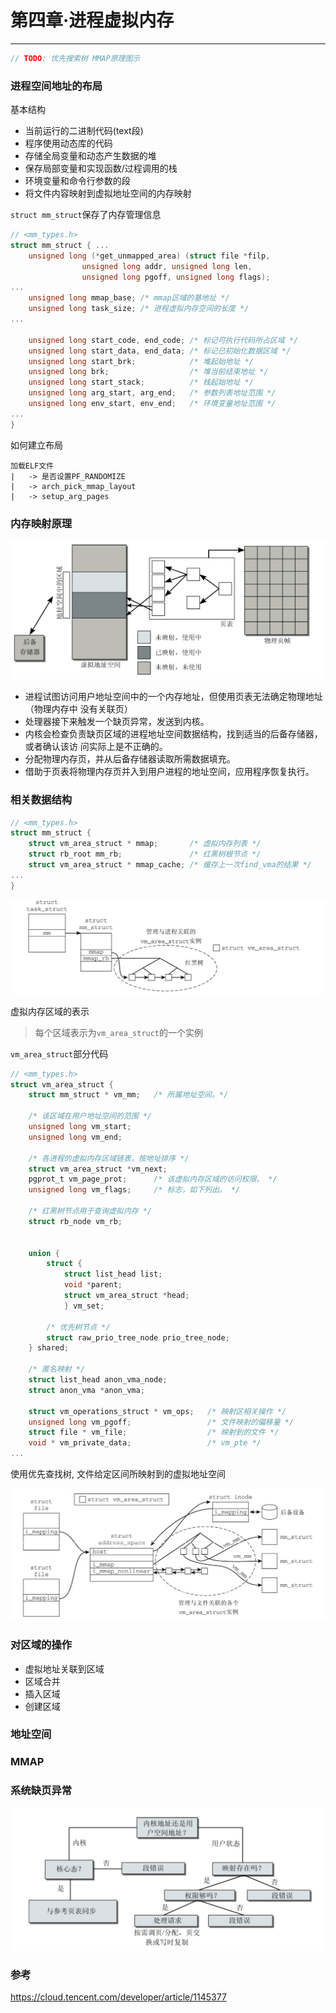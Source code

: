 # 第四章·进程虚拟内存
---

```c
// TODO: 优先搜索树 MMAP原理图示
```

### 进程空间地址的布局

基本结构
- 当前运行的二进制代码(text段)
- 程序使用动态库的代码
- 存储全局变量和动态产生数据的堆
- 保存局部变量和实现函数/过程调用的栈
- 环境变量和命令行参数的段
- 将文件内容映射到虚拟地址空间的内存映射

`struct mm_struct`保存了内存管理信息

```c
// <mm_types.h> 
struct mm_struct { ...
    unsigned long (*get_unmapped_area) (struct file *filp,
                unsigned long addr, unsigned long len, 
                unsigned long pgoff, unsigned long flags);
...
    unsigned long mmap_base; /* mmap区域的基地址 */ 
    unsigned long task_size; /* 进程虚拟内存空间的长度 */
...
    
    unsigned long start_code, end_code; /* 标记可执行代码所占区域 */ 
    unsigned long start_data, end_data; /* 标记已初始化数据区域 */
    unsigned long start_brk;            /* 堆起始地址 */
    unsigned long brk;                  /* 堆当前结束地址 */
    unsigned long start_stack;          /* 栈起始地址 */
    unsigned long arg_start, arg_end;   /* 参数列表地址范围 */
    unsigned long env_start, env_end;   /* 环境变量地址范围 */
...
}
```

如何建立布局

```shell
加载ELF文件
|   -> 是否设置PF_RANDOMIZE
|   -> arch_pick_mmap_layout
|   -> setup_arg_pages
```

### 内存映射原理

![图一](./images/mem-get.png)

- 进程试图访问用户地址空间中的一个内存地址，但使用页表无法确定物理地址（物理内存中 没有关联页）
- 处理器接下来触发一个缺页异常，发送到内核。 
- 内核会检查负责缺页区域的进程地址空间数据结构，找到适当的后备存储器，或者确认该访 问实际上是不正确的。
- 分配物理内存页，并从后备存储器读取所需数据填充。 
- 借助于页表将物理内存页并入到用户进程的地址空间，应用程序恢复执行。 

### 相关数据结构

```c
// <mm_types.h> 
struct mm_struct {
    struct vm_area_struct * mmap;       /* 虚拟内存列表 */ 
    struct rb_root mm_rb;               /* 红黑树根节点 */
    struct vm_area_struct * mmap_cache; /* 缓存上一次find_vma的结果 */
...
}
```


![图2](images/mmap-structure.png)


虚拟内存区域的表示

> 每个区域表示为`vm_area_struct`的一个实例

`vm_area_struct`部分代码

```c
// <mm_types.h> 
struct vm_area_struct {
    struct mm_struct * vm_mm;   /* 所属地址空间。*/ 
    
    /* 该区域在用户地址空间的范围 */
    unsigned long vm_start;     
    unsigned long vm_end;       
    
    /* 各进程的虚拟内存区域链表，按地址排序 */ 
    struct vm_area_struct *vm_next;
    pgprot_t vm_page_prot;      /* 该虚拟内存区域的访问权限。 */ 
    unsigned long vm_flags;     /* 标志，如下列出。 */
    
    /* 红黑树节点用于查询虚拟内存 */
    struct rb_node vm_rb;       
    

    union {
        struct {
            struct list_head list; 
            void *parent; 
            struct vm_area_struct *head;
            } vm_set; 

        /* 优先树节点 */
        struct raw_prio_tree_node prio_tree_node; 
    } shared;
    
    /* 匿名映射 */
    struct list_head anon_vma_node; 
    struct anon_vma *anon_vma;     

    struct vm_operations_struct * vm_ops;   /* 映射区相关操作 */
    unsigned long vm_pgoff;                 /* 文件映射的偏移量 */
    struct file * vm_file;                  /* 映射到的文件 */
    void * vm_private_data;                 /* vm_pte */
...
```

使用优先查找树, 文件给定区间所映射到的虚拟地址空间

![图3](images/prio-tree.png)

### 对区域的操作

- 虚拟地址关联到区域
- 区域合并
- 插入区域
- 创建区域

### 地址空间

### MMAP

### 系统缺页异常

![图4](./images/page-fault.png)

### 参考

https://cloud.tencent.com/developer/article/1145377